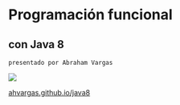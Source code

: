 
# Programación funcional
## con Java 8 <!-- .element: class="fragment" --> 

 ```presentado por Abraham Vargas ``` <!-- .element: class="fragment" --> 

 ![](resources/twd_logo.png) <!-- .element: class="fragment" --> 



[ahvargas.github.io/java8](https://ahvargas.github.io/java8/)